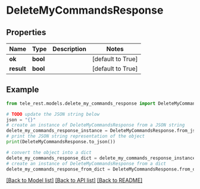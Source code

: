 # DeleteMyCommandsResponse


## Properties

Name | Type | Description | Notes
------------ | ------------- | ------------- | -------------
**ok** | **bool** |  | [default to True]
**result** | **bool** |  | [default to True]

## Example

```python
from tele_rest.models.delete_my_commands_response import DeleteMyCommandsResponse

# TODO update the JSON string below
json = "{}"
# create an instance of DeleteMyCommandsResponse from a JSON string
delete_my_commands_response_instance = DeleteMyCommandsResponse.from_json(json)
# print the JSON string representation of the object
print(DeleteMyCommandsResponse.to_json())

# convert the object into a dict
delete_my_commands_response_dict = delete_my_commands_response_instance.to_dict()
# create an instance of DeleteMyCommandsResponse from a dict
delete_my_commands_response_from_dict = DeleteMyCommandsResponse.from_dict(delete_my_commands_response_dict)
```
[[Back to Model list]](../README.md#documentation-for-models) [[Back to API list]](../README.md#documentation-for-api-endpoints) [[Back to README]](../README.md)


